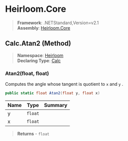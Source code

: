 # Heirloom.Core

> **Framework**: .NETStandard,Version=v2.1  
> **Assembly**: [Heirloom.Core][0]

## Calc.Atan2 (Method)

> **Namespace**: [Heirloom][0]  
> **Declaring Type**: [Calc][1]

### Atan2(float, float)

Computes the angle whose tangent is quotient to `x` and `y` .

```cs
public static float Atan2(float y, float x)
```

| Name | Type    | Summary |
|------|---------|---------|
| y    | `float` |         |
| x    | `float` |         |

> **Returns** - `float`

[0]: ../../../Heirloom.Core.md
[1]: ../Calc.md
